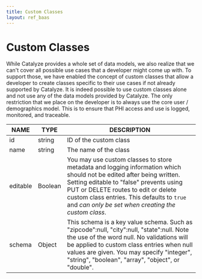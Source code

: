 ```yaml
---
title: Custom Classes
layout: ref_baas
---
```


# Custom Classes

While Catalyze provides a whole set of data models, we also realize that we 
can't cover all possible use cases that a developer might come up with. To support
those, we have enabled the concept of custom classes that allow a developer to 
create classes specific to their use cases if not already supported by Catalyze. 
It is indeed possible to use custom classes alone and not use any of the data 
models provided by Catalyze. The only restriction that we place on the developer 
is to always use the core user / demographics model. This is to ensure that PHI 
access and use is logged, monitored, and traceable.

NAME | TYPE | DESCRIPTION
-----|------|------------
id      | string | ID of the custom class                              
name    | string | The name of the class                               
editable| Boolean | You may use custom classes to store metadata and logging information which should not be edited after being written. Setting editable to "false" prevents using PUT or DELETE routes to edit or delete custom class entries. This defaults to `true` and _can only be set when creating the custom class_.
schema  | Object | This schema is a key value schema. Such as "zipcode":null, "city":null, "state":null. Note the use of the word null. No validations will be applied to custom class entries when null values are given. You may specify "integer", "string", "boolean", "array", "object", or "double".

